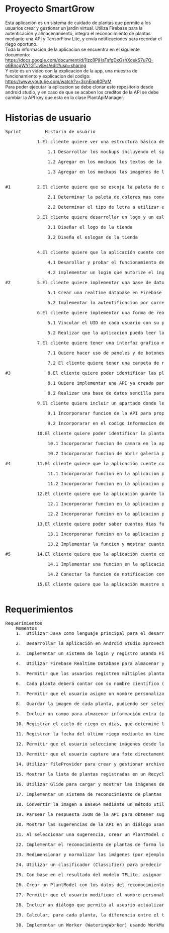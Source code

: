 # Proyecto SmartGrow
Esta aplicación es un sistema de cuidado de plantas que permite a los usuarios crear y gestionar un jardín virtual. Utiliza Firebase para la autenticación y almacenamiento, integra el reconocimiento de plantas mediante una API y TensorFlow Lite, y envía notificaciones para recordar el riego oportuno.<br/>
Toda la informacion de la aplicacion se encuentra en el siguiente documento:<br/>
https://docs.google.com/document/d/1lzc8PjHaTsfgDxGshXcekS7u7Q-o6BncgWY1GTJy8vs/edit?usp=sharing<br/>
Y este es un video con la explicacion de la app, una muestra de funcionamiento y explicacion del codigo:<br/>
https://www.youtube.com/watch?v=3cnEqp80PaM<br/>
Para poder ejecutar la aplicacion se debe clonar este repositorio desde android studio, y en caso de que se acaben los creditos de la API se debe cambiar la API key que esta en la clase PlantApiManager.<br/>
</pre>
# Historias de usuario  
<pre>Sprint	 		Historia de usuario
	
  			1.El cliente quiere ver una estructura básica de la aplicación móvil para establecer sus expectativas
	
				1.1	Desarrollar los mockups incluyendo el splashscreen, login, home, pantalla de pedidos, pantalla de comentarios y pantalla de configuración
	
				1.2	Agregar en los mockups los textos de la aplicación				
	
				1.3	Agregar en los mockups las imagenes de la aplicación		
	

#1			2.El cliente quiere que se escoja la paleta de colores y tipo de letra para definir su identidad empresarial
	
				2.1	Determinar la paleta de colores mas conveniente de acuerdo a la tienda			Elegir el color verde para una aplicación sobre plantas puede ayudar a transmitir la esencia de la naturaleza, la vitalidad y la 																	tranquilidad, además de hacer que la aplicación sea fácilmente reconocible y agradable visualmente para los usuarios.
	
				2.2	Determinar el tipo de letra a utilizar en la aplicación					Aileron puede ser una excelente opción para una aplicación sobre plantas debido a su estilo moderno y limpio, su legibilidad en pantallas 																digitales, su variedad de estilos y su capacidad para mantener la consistencia de la marca.

  			3.El cliente quiere desarrollar un logo y un eslogan para dar a conocer su marca  
	
				3.1	Diseñar el logo de la tienda	
	
				3.2	Diseña el eslogan de la tienda	

  						
			4.El cliente quiere que la aplicación cuente con un Register y un login para identificar a sus clientes	
	
				4.1 Desarollar y probar el funcionamiento del registro
	
				4.2 implementar un login que autorize el ingreso en base a un registro previo
	
#2 			5.El cliente quiere implementar una base de datos que guarde plantas
	
				5.1 Crear una realtime database en Firebase y un modulo de autentificacion
	
				5.2 Implementar la autentificacion por correo y una forma de administrar las claves por tokens
	
  			6.El cliente quiere implementar una forma de realizar un registro de la planta dentro de la aplicacion	
	
				5.1 Vincular el UID de cada usuario con su propio jardin
	
				5.2 Realizar que la aplicacion pueda leer la base de datos y mostrar las plantas añadidas

  			7.El cliente quiere tener una interfaz grafica mas avanzada mas legible e intuitiva
	
				7.1 Quiere hacer uso de paneles y de botones con colores llamativos
	
				7.2 El cliente quiere tener una carpeta de recursos variados entre lo que se encuentran imagenes fuentes y formas

#3  			8.El cliente quiere poder identificar las plantas a traves de la aplicacion	
	
				8.1 Quiere implementar una API ya creada para identificarla 
	
				8.2 Realizar una base de datos sencilla para entrenar un modelo de reconocimiento
	
  			9.El cliente quiere incluir un apartado donde le indican el nombre cientifico de la planta identificada e informacion sobre la planta
	
				9.1 Incorporarar funcion de la API para proporcionar el nombre cientifico e informacion de la planta
	
				9.2 Incorporarar en el codigo informacion de la planta para que las plantas reconocidas con el modelo tambien muestren informacion de la planta		
	
  			10.El cliente quiere poder identificar la planta mediante una foto tomada en la app y tambien seleccionando desde la galeria
	
				10.1 Incorporarar funcion de camara en la app para tomar fotos
	
				10.2 Incorporarar funcion de abrir galeria para seleccionar una foto

#4 			11.El cliente quiere que la aplicación cuente con la funcion de registrar y personalizar el ciclo de riego de cada planta
	
				11.1 Incorporarar funcion en la aplicacion para que cada planta tenga su propio ciclo de riego elejido por el usuario
	
				11.2 Incorporarar funcion en la aplicacion para que el usuario pueda elejir los dias de ciclo de riego y el ultimo dia en que rego la planta

			12.El cliente quiere que la aplicación guarde las personalizaciones del usuario para ofrecer un mejor servicio
	
				12.1 Incorporarar funcion en la aplicacion para que el ciclo de riego de cada planta se guarde en firebase
	
				12.2 Incorporarar funcion en la aplicacion para que el ultimo dia de riego de cada planta se guarde en firebase

   			13.El cliente quiere poder saber cuantos dias faltan para regar la planta
	
				13.1 Incorporarar funcion en la aplicacion para que cuente cuantos dias faltan para regar la planta
	
				13.2 Implementar la funcion y mostrar cuantos dias faltan para regar la planta en el apartado de cada una

#5 			14.El cliente quiere que la aplicación cuente con sistema de notificaciones
	
				14.1 Implementar una funcion en la aplicacion para el dia que deba regar una planta la aplicacion le mande una notificacion
	
				14.2 Conectar la funcion de notificacion con firebase para que pueda saber si alguna planta se debe regar ese dia

			15.El cliente quiere que la aplicación muestre su cuenta de instagram para mejorar la interacción con sus clientes			
	
</pre>
# Requerimientos 
<pre>Requerimientos	
    Momentos	
	1.	Utilizar Java como lenguaje principal para el desarrollo de la aplicación.

	2.	Desarrollar la aplicación en Android Studio aprovechando sus herramientas de diseño, depuración y pruebas.

	3.	Implementar un sistema de login y registro usando Firebase Authentication.

	4.	Utilizar Firebase Realtime Database para almacenar y gestionar la información de las plantas.

	5.	Permitir que los usuarios registren múltiples plantas en un “jardín virtual”.

	6.	Cada planta deberá contar con su nombre científico (inmutable) que se muestre en la aplicación.

	7.	Permitir que el usuario asigne un nombre personalizado a cada planta.

	8.	Guardar la imagen de cada planta, pudiendo ser seleccionada desde la galería o capturada directamente con la cámara.

	9.	Incluir un campo para almacenar información extra (por ejemplo, extracto de Wikipedia) sobre cada planta.

	10.	Registrar el ciclo de riego en días, que determine la frecuencia de riego de la planta.

	11.	Registrar la fecha del último riego mediante un timestamp, para calcular cuándo debe regarse la planta.

	12.	Permitir que el usuario seleccione imágenes desde la galería para identificar o registrar una planta.

	13.	Permitir que el usuario capture una foto directamente desde la aplicación usando la cámara.

	14.	Utilizar FileProvider para crear y gestionar archivos temporales cuando se captura una imagen.

	15.	Mostrar la lista de plantas registradas en un RecyclerView, facilitando la navegación por el “jardín virtual”.

	16.	Utilizar Glide para cargar y mostrar las imágenes de las plantas de forma eficiente.

	17.	Implementar un sistema de reconocimiento de plantas que envíe la imagen (convertida a Base64) a una API externa (Plant.id).

	18.	Convertir la imagen a Base64 mediante un método utilitario para enviarla a la API.

	19.	Parsear la respuesta JSON de la API para obtener sugerencias (nombre, probabilidad, extracto de Wikipedia, imagen similar).

	20.	Mostrar las sugerencias de la API en un diálogo usando un adapter (SuggestionAdapter) y permitir la selección de una opción.

	21.	Al seleccionar una sugerencia, crear un PlantModel con los datos recibidos y guardarlo en Firebase.

	22.	Implementar el reconocimiento de plantas de forma local mediante un modelo TensorFlow Lite.

	23.	Redimensionar y normalizar las imágenes (por ejemplo, a 224x224) antes de enviarlas al modelo, usando ImageUtils.preprocessImage().

	24.	Utilizar un clasificador (Classifier) para predecir la especie de la planta y obtener un vector de probabilidades.

	25.	Con base en el resultado del modelo TFLite, asignar manualmente información extra a la planta mediante un bloque switch-case.

	26.	Crear un PlantModel con los datos del reconocimiento TensorFlow (nombre, infoText, imagen) y guardarlo en Firebase.

	27.	Permitir que el usuario modifique el nombre personalizado y otros datos de la planta, actualizándolos en Firebase.

	28.	Incluir un diálogo que permita al usuario actualizar el ciclo de riego (número de días) y seleccionar la fecha del último riego mediante un DatePicker.

	29.	Calcular, para cada planta, la diferencia entre el tiempo actual y la fecha en que se debe regar (lastWatered + wateringCycle en milisegundos) y mostrar este dato en la interfaz.

	30.	Implementar un Worker (WateringWorker) usando WorkManager que consulte periódicamente las plantas en Firebase y envíe notificaciones push cuando se cumplan las condiciones de riego.
